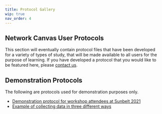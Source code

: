 ```yaml
---
title: Protocol Gallery
wip: true
nav_order: 4
---
```

## Network Canvas User Protocols

This section will eventually contain protocol files that have been developed for a variety of types of study, that will be made available to all users for the purpose of learning. If you have developed a protocol that you would like to be featured here, please [contact us](mailto:info@networkcanvas.com).

## Demonstration Protocols

The following are protocols used for demonstration purposes only.

* [Demonstration protocol for workshop attendees at Sunbelt 2021](../../protocols/SB21_workshop_protocol_1.netcanvas)
* [Example of collecting data in three different ways](../../protocols/SB21_workshop_protocol_2alterDemo.netcanvas)
